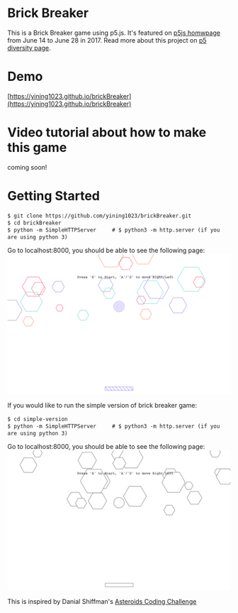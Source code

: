 # Brick Breaker
This is a Brick Breaker game using p5.js. It's featured on [p5js homwpage](http://www.p5js.org) from June 14 to June 28 in 2017. Read more about this project on [p5 diversity page](https://diversity.p5js.org/feature/yiningshi.html).

# Demo
[https://yining1023.github.io/brickBreaker](https://yining1023.github.io/brickBreaker)

# Video tutorial about how to make this game
coming soon!

# Getting Started
```shell
$ git clone https://github.com/yining1023/brickBreaker.git
$ cd brickBreaker
$ python -m SimpleHTTPServer     # $ python3 -m http.server (if you are using python 3)
```
Go to localhost:8000, you should be able to see the following page:
![brick-breaker-interface](/img/brick-breaker-interface.png?raw=true "Optional Title")

If you would like to run the simple version of brick breaker game: 
```shell
$ cd simple-version
$ python -m SimpleHTTPServer     # $ python3 -m http.server (if you are using python 3)
```
Go to localhost:8000, you should be able to see the following page:
![simple-version-brick-breaker-interface](/img/simple-version-brick-breaker-interface.png?raw=true "Optional Title")

This is inspired by Danial Shiffman's [Asteroids Coding Challenge](https://www.youtube.com/watch?v=hacZU523FyM)
